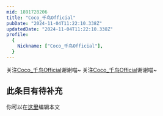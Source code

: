 ```yaml
---
mid: 1891728206
title: "Coco_千鸟Official"
pubDate: "2024-11-04T11:22:10.338Z"
updatedDate: "2024-11-04T11:22:10.338Z"
profile:
  {
    Nickname: ["Coco_千鸟Official"],
  }
---
```


关注[Coco_千鸟Official](https://space.bilibili.com/1891728206)谢谢喵~ 关注[Coco_千鸟Official](https://space.bilibili.com/1891728206)谢谢喵~

## 此条目有待补充
你可以在[这里](https://github.com/Yuhanawa/VTuber.ICU/edit/master/src/content/v/Coco_千鸟Official/index.md)编辑本文
